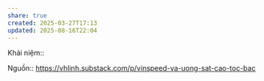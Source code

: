 ```yaml
---
share: true
created: 2025-03-27T17:13
updated: 2025-08-16T22:04
---
```

Khái niệm:: 

Nguồn:: https://vhlinh.substack.com/p/vinspeed-va-uong-sat-cao-toc-bac 
